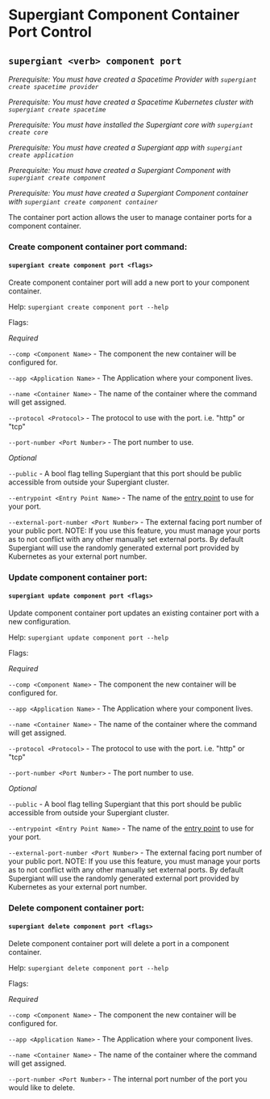 # Supergiant Component Container Port Control
## `supergiant <verb> component port`
*Prerequisite: You must have created a Spacetime Provider with `supergiant create spacetime provider`*

*Prerequisite: You must have created a Spacetime Kubernetes cluster with `supergiant create spacetime`*

*Prerequisite: You must have installed the Supergiant core with `supergiant create core`*

*Prerequisite: You must have created a Supergiant app with `supergiant create application`*

*Prerequisite: You must have created a Supergiant Component with `supergiant create component`*

*Prerequisite: You must have created a Supergiant Component container with `supergiant create component container`*

The container port action allows the user to manage container ports for a component container.

### Create component container port command:
#### `supergiant create component port <flags>`

Create component container port will add a new port to your component container.

Help: `supergiant create component port --help`

Flags:

*Required*

`--comp <Component Name>` - The component the new container will be configured for.

`--app <Application Name>` - The Application where your component lives.

`--name <Container Name>` - The name of the container where the command will get assigned.

`--protocol <Protocol>` - The protocol to use with the port. i.e. "http" or "tcp"

`--port-number <Port Number>` - The port number to use.

*Optional*

`--public` - A bool flag telling Supergiant that this port should be public accessible from outside your Supergiant cluster.

`--entrypoint <Entry Point Name>` - The name of the [entry point]() to use for your port.

`--external-port-number <Port Number>` - The external facing port number of your public port. NOTE: If you use this feature, you must manage your ports as to not conflict with any other manually set external ports. By default Supergiant will use the randomly generated external port provided by Kubernetes as your external port number.  


### Update component container port:
#### `supergiant update component port <flags>`

Update component container port updates an existing container port with a new configuration.

Help: `supergiant update component port --help`

Flags:

*Required*

`--comp <Component Name>` - The component the new container will be configured for.

`--app <Application Name>` - The Application where your component lives.

`--name <Container Name>` - The name of the container where the command will get assigned.

`--protocol <Protocol>` - The protocol to use with the port. i.e. "http" or "tcp"

`--port-number <Port Number>` - The port number to use.

*Optional*

`--public` - A bool flag telling Supergiant that this port should be public accessible from outside your Supergiant cluster.

`--entrypoint <Entry Point Name>` - The name of the [entry point]() to use for your port.

`--external-port-number <Port Number>` - The external facing port number of your public port. NOTE: If you use this feature, you must manage your ports as to not conflict with any other manually set external ports. By default Supergiant will use the randomly generated external port provided by Kubernetes as your external port number.  



### Delete component container port:
#### `supergiant delete component port <flags>`

Delete component container port will delete a port in a component container.

Help: `supergiant delete component port --help`

Flags:

*Required*

`--comp <Component Name>` - The component the new container will be configured for.

`--app <Application Name>` - The Application where your component lives.

`--name <Container Name>` - The name of the container where the command will get assigned.

`--port-number <Port Number>` - The internal port number of the port you would like to delete. 
